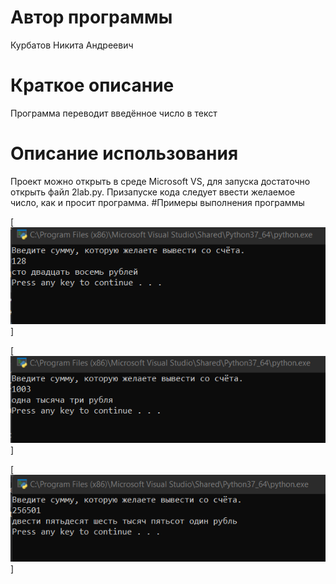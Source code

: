 # Автор программы
Курбатов Никита Андреевич
# Краткое описание
Программа переводит введённое число в текст
# Описание использования
Проект можно открыть в среде Microsoft VS, для запуска достаточно открыть файл 2lab.py. Призапуске кода следует ввести желаемое число, как и просит программа.
#Примеры выполнения программы

[![пример 1](https://github.com/clre4mer/labs/blob/main/128.png)]

[![пример 2](https://github.com/clre4mer/labs/blob/main/1003.png)]

[![пример 2](https://github.com/clre4mer/labs/blob/main/256501.png)]
